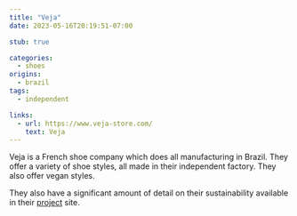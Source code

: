 ```yaml
---
title: "Veja"
date: 2023-05-16T20:19:51-07:00

stub: true

categories:
  - shoes
origins:
  - brazil
tags:
  - independent

links:
  - url: https://www.veja-store.com/
    text: Veja
---
```


Veja is a French shoe company which does all manufacturing in Brazil. They offer
a variety of shoe styles, all made in their independent factory. They also offer
vegan styles.

They also have a significant amount of detail on their sustainability available in their [project][] site.

[project]: https://project.veja-store.com/
